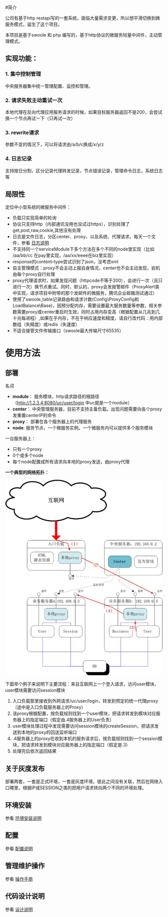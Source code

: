 #简介

公司有基于http restapi写的一套系统，面临大量需求变更，所以想平滑切换到微服务模式，诞生了这个项目。

本项目是基于swoole 和 php 编写的，基于http协议的微服务轻量中间件，主动管理模式。

## 实现功能：

### 1. 集中控制管理

中央服务器集中统一管理配置、监控和管理。

### 2. 请求失败主动重试一次

本地代理在反向代理应用服务请求的时候，如果目标服务器返回不是200，会尝试换一个节点再试一下（只再试一次）

### 3. rewrite请求

参数不变的情况下，可以将请求由/a/b/c换成/x/y/z

### 4. 日志记录

支持按日分割，区分记录代理转发记录，节点错误记录，管理命令日志，系统日志等

## 局限性

定位中小型系统的微服务中间件：

* 负载只实现简单的轮询
* 协议只支持http（内部通讯没用也没试过https），识别处理了get,post,raw,cookie,其他没有处理
* 日志是文件日志，分区center、proxy，以及系统、代理请求，每天一个文件，参看 [日志说明](docs/Logs.md)
* 不支持同一个serviceModule下多个方法在多个不同的node里实现（比如 /aa/bb/cc 在pay里实现，/aa/xx/eeee在biz里实现）
* response的content-type尝试识别了json，没考虑xml
* 自主管理模式：proxy不会主动上报自身情况，center也不会主动发现，宕机由每个proxy自行处理
* proxy代理请求时，如果发现问题（httpcode不等于200），会进行一次（且只进行一次）换节点重试。同时，默认的，proxy会发报警邮件（ProxyAlert类中实现，请求项目中附带的那个发邮件的微服务，腾讯企业邮箱测试通过）
* 使用了swoole_table记录路由和请求计数(Config\ProxyConfig和LoadBalance\Base)，因预分配内存，需要设置最大服务数量等参数，相关参数需要proxy或center重启时生效，同时占用内存变高（根据配置从几兆到几十兆每进程）,如果在乎内存，不在乎响应速度和精度，请自行改代码：用内部数组（失精度）或redis（失速度）
* 不适合接管文件传输接口（swoole最大传输尺寸65535）

# 使用方法

## 部署

名词

- **module**：  服务模块，http请求路径的根路径（http://1.2.3.4:8080/uc/user/login 中uc就是一个module）
- **center**： 中央管理服务器，目前不支持主备负载。出现问题需要向各个proxy发重置centerIP的命令
- **proxy**： 部署在各个服务器上的代理服务
- **node**: 服务节点，一个微服务实例。一个微服务内可以提供多个服务模块

一台服务器上：

- 只有一个proxy
- 0个或多个node
- 每个node配置成所有请求向本地的proxy发送，由proxy代理

**一个典型的网络拓扑：**


![](docs/clasic_topology.jpg)

下面举个例子来说明下主要流程：来自互联网上一个登入请求，访问user模块，user模块需要访问session模块

1. 入口负载那里接收到外网请求/uc/user/login，转发到预定的统一代理proxy（途中是入口负载服务器上的Proxy）
2. 该proxy根据配置，按负载规则找到一个user模块，把请求转发到模块对应服务器上的指定端口（假定由.4服务器上的User负责）
3. user模块处理过程中发现需要访问session模块的createSession，把请求发送到本地的proxy的回送监听端口
4. .4服务器上的proxy在收到本机的服务请求后，按负载规则找到一个session模块，把请求转发到模块对应服务器上的指定端口（假定是.3）
5. 处理完后依次返回结果

## 关于灰度发布

部署两套，一套是正式环境，一套是灰度环境，彼此之间没有关联，然后在网络入口哪里，根据IP或SESSION之类的把用户请求转向两个不同的环境处理。

## 环境安装

参看 [环境安装说明](docs/EnvInstall.md)

## 配置
 
参看 [配置说明](docs/Config.md)

## 管理维护操作

参看 [操作手册](docs/Cmds.md)

## 代码设计说明

参看 [设计说明](docs/Design.md)